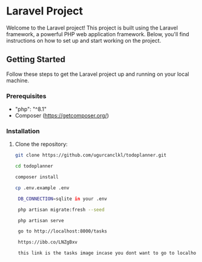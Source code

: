 # Laravel Project

Welcome to the Laravel project! This project is built using the Laravel framework, a powerful PHP web application framework. Below, you'll find instructions on how to set up and start working on the project.

## Getting Started

Follow these steps to get the Laravel project up and running on your local machine.

### Prerequisites

- "php": "^8.1"
- Composer (https://getcomposer.org/)

### Installation

1. Clone the repository:

   ```bash
   git clone https://github.com/ugurcanclkl/todoplanner.git

   cd todoplanner

   composer install

   cp .env.example .env

    DB_CONNECTION=sqlite in your .env

    php artisan migrate:fresh --seed

    php artisan serve

    go to http://localhost:8000/tasks

    https://ibb.co/LNZgBxv

    this link is the tasks image incase you dont want to go to localhost.


